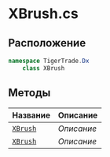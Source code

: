 
# XBrush.cs
## Расположение
```csharp
namespace TigerTrade.Dx  
    class XBrush
```

## Методы
| Название | Описание |
| --- | --- |
| [`XBrush`](./Методы/XBrush.md) | *Описание* |
| [`XBrush`](./Методы/XBrush.md) | *Описание* |
